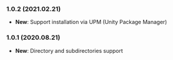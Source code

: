 ### 1.0.2 (2021.02.21)

- **New**: Support installation via UPM (Unity Package Manager)


### 1.0.1 (2020.08.21)

- **New**: Directory and subdirectories support
